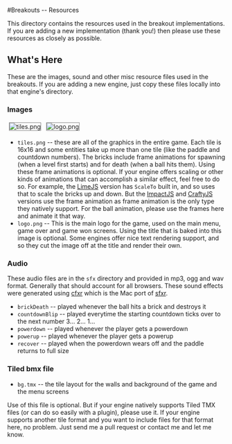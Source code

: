 #Breakouts -- Resources

This directory contains the resources used in the breakout implementations. If you are adding a new implementation (thank you!) then please use these resources as closely as possible.

## What's Here

These are the images, sound and other misc resource files used in the breakouts. If you are adding a new engine, just copy these files locally into that engine's directory.

### Images

<style>
	img {
		border: 1px solid gray;
		margin: 4px;
		}
</style>

![tiles.png](https://raw.github.com/city41/breakouts/master/resources/tiles.png)
![logo.png](https://raw.github.com/city41/breakouts/master/resources/logo.png)

* `tiles.png` -- these are all of the graphics in the entire game. Each tile is 16x16 and some entities take up more than one tile (like the paddle and countdown numbers). The bricks include frame animations for spawning (when a level first starts) and for death (when a ball hits them). Using these frame animations is optional. If your engine offers scaling or other kinds of animations that can accomplish a similar effect, feel free to do so. For example, the [LimeJS](https://github.com/city41/breakouts/tree/master/breakouts/limejs) version has `ScaleTo` built in, and so uses that to scale the bricks up and down. But the [ImpactJS](https://github.com/city41/breakouts/tree/master/breakouts/impactjs) and [CraftyJS](https://github.com/city41/breakouts/tree/master/breakouts/craftyjs) versions use the frame animation as frame animation is the only type they natively support. For the ball animation, please use the frames here and animate it that way.
* `logo.png` -- This is the main logo for the game, used on the main menu, game over and game won screens. Using the title that is baked into this image is optional. Some engines offer nice text rendering support, and so they cut the image off at the title and render their own.

### Audio

These audio files are in the `sfx` directory and provided in mp3, ogg and wav format. Generally that should account for all browsers. These sound effects were generated using [cfxr](http://thirdcog.eu/apps/cfxr) which is the Mac port of [sfxr](http://www.drpetter.se/project_sfxr.html).

* `brickDeath` -- played whenever the ball hits a brick and destroys it
* `countdownBlip` -- played everytime the starting countdown ticks over to the next number 3... 2... 1...
* `powerdown` -- played whenever the player gets a powerdown
* `powerup` -- played whenever the player gets a powerup
* `recover` -- played when the powerdown wears off and the paddle returns to full size

### Tiled bmx file

* `bg.tmx` -- the tile layout for the walls and background of the game and the menu screens

Use of this file is optional. But if your engine natively supports Tiled TMX files (or can do so easily with a plugin), please use it. If your engine supports another tile format and you want to include files for that format here, no problem. Just send me a pull request or contact me and let me know.
